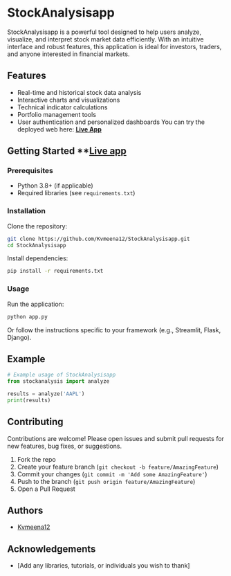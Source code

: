 # StockAnalysisapp

StockAnalysisapp is a powerful tool designed to help users analyze, visualize, and interpret stock market data efficiently. With an intuitive interface and robust features, this application is ideal for investors, traders, and anyone interested in financial markets.

## Features
- Real-time and historical stock data analysis
- Interactive charts and visualizations
- Technical indicator calculations
- Portfolio management tools
- User authentication and personalized dashboards
You can try the deployed web here: **[Live App](https://stockanalysiswebapp.streamlit.app/)**
## Getting Started **[Live app](http://localhost:8501)

### Prerequisites

- Python 3.8+ (if applicable)
- Required libraries (see `requirements.txt`)
### Installation

Clone the repository:
```bash
git clone https://github.com/Kvmeena12/StockAnalysisapp.git
cd StockAnalysisapp
```

Install dependencies:
```bash
pip install -r requirements.txt
```

### Usage

Run the application:
```bash
python app.py
```
Or follow the instructions specific to your framework (e.g., Streamlit, Flask, Django).

## Example

```python
# Example usage of StockAnalysisapp
from stockanalysis import analyze

results = analyze('AAPL')
print(results)
```

## Contributing

Contributions are welcome! Please open issues and submit pull requests for new features, bug fixes, or suggestions.

1. Fork the repo
2. Create your feature branch (`git checkout -b feature/AmazingFeature`)
3. Commit your changes (`git commit -m 'Add some AmazingFeature'`)
4. Push to the branch (`git push origin feature/AmazingFeature`)
5. Open a Pull Request


## Authors

- [Kvmeena12](https://github.com/Kvmeena12)

## Acknowledgements

- [Add any libraries, tutorials, or individuals you wish to thank]
